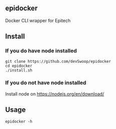 ## epidocker
Docker CLI wrapper for Epitech

## Install

### If you do have node installed
`git clone https://github.com/devSwoop/epidocker`<br>
`cd epidocker`<br>
`./install.sh`

### If you do not have node installed
Install node on https://nodejs.org/en/download/

## Usage

`epidocker -h`
